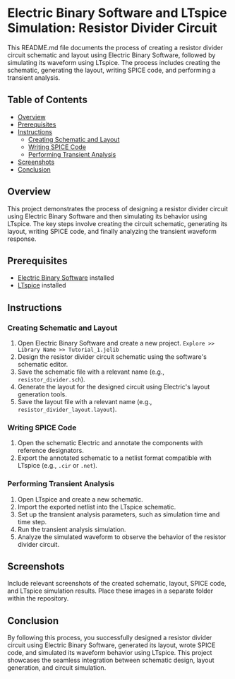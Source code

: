 # Electric Binary Software and LTspice Simulation: Resistor Divider Circuit

This README.md file documents the process of creating a resistor divider circuit schematic and layout using Electric Binary Software, followed by simulating its waveform using LTspice. The process includes creating the schematic, generating the layout, writing SPICE code, and performing a transient analysis.

## Table of Contents
- [Overview](#overview)
- [Prerequisites](#prerequisites)
- [Instructions](#instructions)
  - [Creating Schematic and Layout](#creating-schematic-and-layout)
  - [Writing SPICE Code](#writing-spice-code)
  - [Performing Transient Analysis](#performing-transient-analysis)
- [Screenshots](#screenshots)
- [Conclusion](#conclusion)

## Overview
This project demonstrates the process of designing a resistor divider circuit using Electric Binary Software and then simulating its behavior using LTspice. The key steps involve creating the circuit schematic, generating its layout, writing SPICE code, and finally analyzing the transient waveform response.

## Prerequisites
- [Electric Binary Software](https://link-to-electric.com) installed
- [LTspice](https://www.analog.com/en/design-center/design-tools-and-calculators/simulation-tools/lts.html) installed

## Instructions

### Creating Schematic and Layout
1. Open Electric Binary Software and create a new project.
    `Explore >> Library Name >> Tutorial_1.jelib`
2. Design the resistor divider circuit schematic using the software's schematic editor.
3. Save the schematic file with a relevant name (e.g., `resistor_divider.sch`).
4. Generate the layout for the designed circuit using Electric's layout generation tools.
5. Save the layout file with a relevant name (e.g., `resistor_divider_layout.layout`).

### Writing SPICE Code
1. Open the schematic  Electric and annotate the components with reference designators.
2. Export the annotated schematic to a netlist format compatible with LTspice (e.g., `.cir` or `.net`).

### Performing Transient Analysis
1. Open LTspice and create a new schematic.
2. Import the exported netlist into the LTspice schematic.
3. Set up the transient analysis parameters, such as simulation time and time step.
4. Run the transient analysis simulation.
5. Analyze the simulated waveform to observe the behavior of the resistor divider circuit.

## Screenshots
Include relevant screenshots of the created schematic, layout, SPICE code, and LTspice simulation results. Place these images in a separate folder within the repository.

## Conclusion
By following this process, you successfully designed a resistor divider circuit using Electric Binary Software, generated its layout, wrote SPICE code, and simulated its waveform behavior using LTspice. This project showcases the seamless integration between schematic design, layout generation, and circuit simulation.
